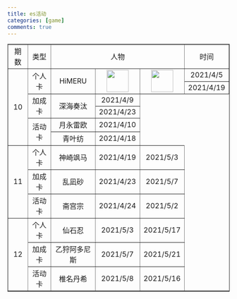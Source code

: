```yaml
---
title: es活动
categories: [game]
comments: true
---
```


<html>
	<head>
		<meta charset="utf-8">
		<title></title>
	</head>
	<body>
        <table border="1" style="text-align:center">
            <tr>
				<td>期数</td>
                <td>类型</td>
                <td colspan="3">人物</td>
                <td>时间</td>
            </tr>
            <tr>
				<td rowspan="6">10</td>
                <td rowspan="2">个人卡</td>
                <td rowspan="2">HiMERU</td>
                <td rowspan="2"><img src="https://starry99.github.io/catbook/assets/img/himeru1.jpg" width="50px"></td>
                <td rowspan="2"><img src="https://starry99.github.io/catbook/assets/img/himeru2.jpg" width="50px"></td>
                <td>2021/4/5</td>
            </tr>
            <tr>
                <td>2021/4/19</td>
            </tr>
            <tr>
                <td rowspan="2">加成卡</td>
                <td rowspan="2">深海奏汰</td>
                <td>2021/4/9</td>
            </tr>
            <tr>
                <td>2021/4/23</td>
            </tr>
            <tr>
                <td rowspan="2">活动卡</td>
                <td>月永雷欧</td>
                <td>2021/4/10</td>
            </tr>
            <tr>
                <td>青叶纺</td>
                <td>2021/4/18</td>
            </tr>
            <tr>
				<td rowspan="3">11</td>
                <td>个人卡</td>
                <td>神崎飒马</td>
                <td>2021/4/19</td>
                <td>2021/5/3</td>
            </tr>
            <tr>
                <td>加成卡</td>
                <td>乱凪砂</td>
                <td>2021/4/23</td>
                <td>2021/5/7</td>
            </tr>
            <tr>
                <td>活动卡</td>
                <td>斋宫宗</td>
                <td>2021/4/24</td>
                <td>2021/5/2</td>
            </tr>
            <tr>
				<td rowspan="3">12</td>
                <td>个人卡</td>
                <td>仙石忍</td>
                <td>2021/5/3</td>
                <td>2021/5/17</td>
            </tr>
            <tr>
                <td>加成卡</td>
                <td>乙狩阿多尼斯</td>
                <td>2021/5/7</td>
                <td>2021/5/21</td>
            </tr>
            <tr>
                <td>活动卡</td>
                <td>椎名丹希</td>
                <td>2021/5/8</td>
                <td>2021/5/16</td>
            </tr>
        </table>
	</body>
</html>
